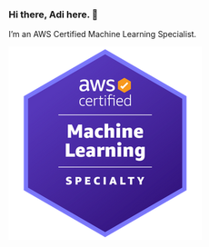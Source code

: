 ### Hi there, Adi here. 👋


I’m an AWS Certified Machine Learning Specialist.

[![ml-specialty-image](images/aws_mls.png)](https://www.credly.com/badges/58bafe5a-e344-4611-88a4-7b44885f006e/public_url)

<!--
**drnefischer/drnefischer** is a ✨ _special_ ✨ repository because its `README.md` (this file) appears on your GitHub profile.

Here are some ideas to get you started:

- 🔭 I’m currently working on ...
- 🌱 I’m currently learning ...
- 👯 I’m looking to collaborate on ...
- 🤔 I’m looking for help with ...
- 💬 Ask me about ...
- 📫 How to reach me: ...
- 😄 Pronouns: ...
- ⚡ Fun fact: ...
-->
